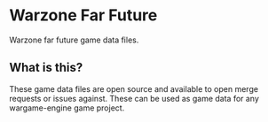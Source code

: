 # Warzone Far Future
Warzone far future game data files.

## What is this?
These game data files are open source and available to open merge requests or issues against. These can be used as game data for any wargame-engine game project.
